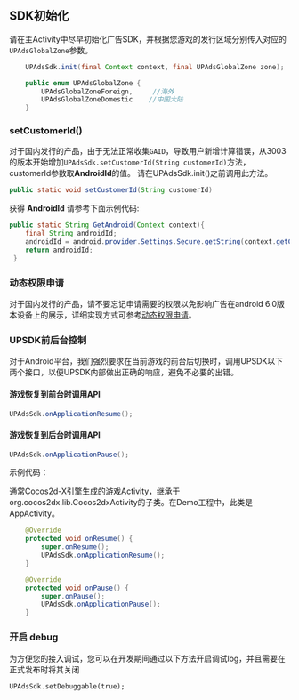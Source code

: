 ## SDK初始化

请在主Activity中尽早初始化广告SDK，并根据您游戏的发行区域分别传入对应的`UPAdsGlobalZone`参数。

```java
    UPAdsSdk.init(final Context context, final UPAdsGlobalZone zone);

    public enum UPAdsGlobalZone {
        UPAdsGlobalZoneForeign,     //海外
        UPAdsGlobalZoneDomestic    //中国大陆
    }
```

### setCustomerId()

对于国内发行的产品，由于无法正常收集`GAID`，导致用户新增计算错误，从3003的版本开始增加`UPAdsSdk.setCustomerId(String customerId)`方法，customerId参数取**AndroidId**的值。
请在UPAdsSdk.init()之前调用此方法。

```java
public static void setCustomerId(String customerId)
```
获得 **AndroidId** 请参考下面示例代码:

```java
public static String GetAndroid(Context context){
    final String androidId;
    androidId = android.provider.Settings.Secure.getString(context.getContentResolver(), android.provider.Settings.Secure.ANDROID_ID);
    return androidId;
 }
```

### 动态权限申请

对于国内发行的产品，请不要忘记申请需要的权限以免影响广告在android 6.0版本设备上的展示，详细实现方式可参考[动态权限申请](http://docs.upltv.com/zh/master/Android/android09_permission.html)。

###  UPSDK前后台控制
对于Android平台，我们强烈要求在当前游戏的前台后切换时，调用UPSDK以下两个接口，以便UPSDK内部做出正确的响应，避免不必要的出错。

#### 游戏恢复到前台时调用API
```java
UPAdsSdk.onApplicationResume();
```
#### 游戏恢复到后台时调用API
```java
UPAdsSdk.onApplicationPause();
```

示例代码：

通常Cocos2d-X引擎生成的游戏Activity，继承于org.cocos2dx.lib.Cocos2dxActivity的子类。在Demo工程中，此类是AppActivity。

```java
    @Override
    protected void onResume() {
        super.onResume();
        UPAdsSdk.onApplicationResume();
    }

    @Override
    protected void onPause() {
        super.onPause();
        UPAdsSdk.onApplicationPause();
    }
```

### 开启 debug
为方便您的接入调试，您可以在开发期间通过以下方法开启调试log，并且需要在正式发布时将其关闭

    UPAdsSdk.setDebuggable(true);
